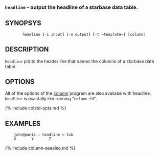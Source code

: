 
### `headline` - output the headline of a starbase data table.

SYNOPSYS
--------

```
        headline [-i input] [-o output] [-t ~template~] [column]
```

DESCRIPTION
-----------

`headline` prints the header line that names the columns of a starbase data table.
 
OPTIONS
-------

All of the options of the [column](column.html) program are also availabe with headline.
`headline` is exactally like running "`column` -hl".

{% include colstd-opts.md %}

EXAMPLES
--------

```
    john@panic : headline < tab
    X       Y       Z
```

{% include column-seealso.md %}

